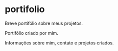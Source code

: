 # portifolio
Breve portifólio sobre meus projetos.

Portifólio criado por mim.

Informações sobre mim, contato e projetos criados.
